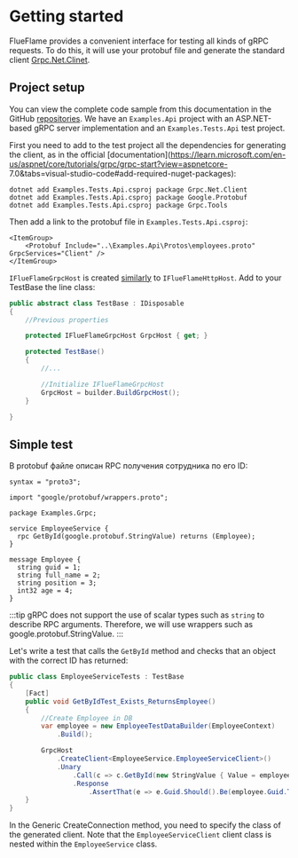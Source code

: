# Getting started

FlueFlame provides a convenient interface for testing all kinds of gRPC requests. To do this, it will use your protobuf file and generate the standard client [Grpc.Net.Clinet](https://www.nuget.org/packages/Grpc.Net.Client).

## Project setup

You can view the complete code sample from this documentation in the GitHub [repositories]().
We have an `Examples.Api` project with an ASP.NET-based gRPC server implementation and an `Examples.Tests.Api` test project.

First you need to add to the test project all the dependencies for generating the client, as in the official [documentation](https://learn.microsoft.com/en-us/aspnet/core/tutorials/grpc/grpc-start?view=aspnetcore- 7.0&tabs=visual-studio-code#add-required-nuget-packages):

```
dotnet add Examples.Tests.Api.csproj package Grpc.Net.Client
dotnet add Examples.Tests.Api.csproj package Google.Protobuf
dotnet add Examples.Tests.Api.csproj package Grpc.Tools
```

Then add a link to the protobuf file in `Examples.Tests.Api.csproj`:

```
<ItemGroup>
    <Protobuf Include="..\Examples.Api\Protos\employees.proto" GrpcServices="Client" />
</ItemGroup>
```


`IFlueFlameGrpcHost` is created [similarly](/rest/configuration) to `IFlueFlameHttpHost`.
Add to your TestBase the line class:

```csharp
public abstract class TestBase : IDisposable
{
	//Previous properties

	protected IFlueFlameGrpcHost GrpcHost { get; }

    protected TestBase()
	{
        //...

        //Initialize IFlueFlameGrpcHost
        GrpcHost = builder.BuildGrpcHost();
    }

}

```

## Simple test

В protobuf файле описан RPC получения сотрудника по его ID:

```
syntax = "proto3";

import "google/protobuf/wrappers.proto";

package Examples.Grpc;

service EmployeeService {
  rpc GetById(google.protobuf.StringValue) returns (Employee);
}

message Employee {
  string guid = 1;
  string full_name = 2;
  string position = 3;
  int32 age = 4;
}
```

:::tip
gRPC does not support the use of scalar types such as `string` to describe RPC arguments. Therefore, we will use wrappers such as google.protobuf.StringValue.
:::

Let's write a test that calls the `GetById` method and checks that an object with the correct ID has returned:

```csharp
public class EmployeeServiceTests : TestBase
{
	[Fact]
	public void GetByIdTest_Exists_ReturnsEmployee()
	{
        //Create Employee in DB
		var employee = new EmployeeTestDataBuilder(EmployeeContext)
			.Build();

		GrpcHost
			.CreateClient<EmployeeService.EmployeeServiceClient>()
			.Unary
				.Call(c => c.GetById(new StringValue { Value = employee.Guid.ToString() }))
				.Response
					.AssertThat(e => e.Guid.Should().Be(employee.Guid.ToString()));
	}
}

```

In the Generic CreateConnection method, you need to specify the class of the generated client. Note that the `EmployeeServiceClient` client class is nested within the `EmployeeService` class.
